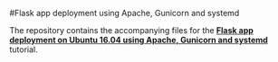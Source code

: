 #Flask app deployment using Apache, Gunicorn and systemd

The repository contains the accompanying files for the [**Flask app deployment on Ubuntu 16.04 using Apache, Gunicorn and systemd**](https://www.vioan.eu/blog/2016/10/10/deploy-your-flask-python-app-on-ubuntu-with-apache-gunicorn-and-systemd/) tutorial.
